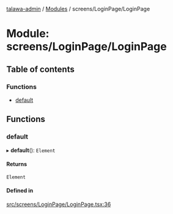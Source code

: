 [talawa-admin](../README.md) / [Modules](../modules.md) / screens/LoginPage/LoginPage

# Module: screens/LoginPage/LoginPage

## Table of contents

### Functions

- [default](screens_LoginPage_LoginPage.md#default)

## Functions

### default

▸ **default**(): `Element`

#### Returns

`Element`

#### Defined in

[src/screens/LoginPage/LoginPage.tsx:36](https://github.com/Anubhav-2003/talawa-admin/blob/971e20a/src/screens/LoginPage/LoginPage.tsx#L36)
